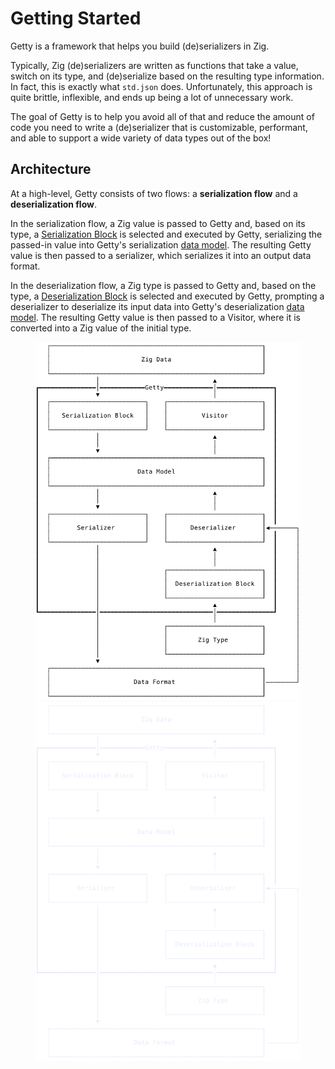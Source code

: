 # Getting Started

Getty is a framework that helps you build (de)serializers in Zig.

Typically, Zig (de)serializers are written as functions that take a value, switch on its type, and (de)serialize based on the resulting type information. In fact, this is exactly what `std.json` does. Unfortunately, this approach is quite brittle, inflexible, and ends up being a lot of unnecessary work.

The goal of Getty is to help you avoid all of that and reduce the amount of code you need to write a (de)serializer that is customizable, performant, and able to support a wide variety of data types out of the box!

## Architecture

At a high-level, Getty consists of two flows: a __serialization flow__ and a __deserialization flow__.

In the serialization flow, a Zig value is passed to Getty and, based on its type, a [Serialization Block](/blocks-and-tuples) is selected and executed by Getty, serializing the passed-in value into Getty's serialization [data model](/data-models). The resulting Getty value is then passed to a serializer, which serializes it into an output data format.

In the deserialization flow, a Zig type is passed to Getty and, based on the type, a [Deserialization Block](/blocks-and-tuples) is selected and executed by Getty, prompting a deserializer to deserialize its input data into Getty's deserialization [data model](/data-models). The resulting Getty value is then passed to a Visitor, where it is converted into a Zig value of the initial type.

<figure markdown>

![Architecture](/assets/images/architecture-light.svg#only-light)
![Architecture](/assets/images/architecture-dark.svg#only-dark)

</figure>
